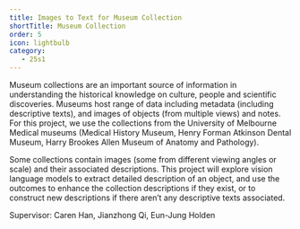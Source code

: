 ```yaml
---
title: Images to Text for Museum Collection 
shortTitle: Museum Collection 
order: 5
icon: lightbulb
category:
   - 25s1
---
```


Museum collections are an important source of information in understanding the historical knowledge on culture, people and scientific discoveries. Museums host range of data including metadata (including descriptive texts), and images of objects (from multiple views) and notes. For this project, we use the collections from the University of Melbourne Medical museums (Medical History Museum, Henry Forman Atkinson Dental Museum, Harry Brookes Allen Museum of Anatomy and Pathology).


Some collections contain images (some from different viewing angles or scale) and their associated descriptions. This project will explore vision language models to extract detailed description of an object, and use the outcomes to enhance the collection descriptions if they exist, or to construct new descriptions if there aren’t any descriptive texts associated. 

Supervisor: Caren Han, Jianzhong Qi, Eun-Jung Holden